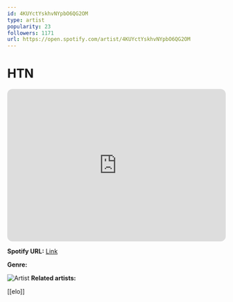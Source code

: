 ```yaml
---
id: 4KUYctYskhvNYpbO6QG2OM
type: artist
popularity: 23
followers: 1171
url: https://open.spotify.com/artist/4KUYctYskhvNYpbO6QG2OM
---
```

# HTN

<iframe style="border-radius:12px" src="https://open.spotify.com/embed/artist/4KUYctYskhvNYpbO6QG2OM" width="100%" height="352" frameBorder="0" allowfullscreen="" allow="autoplay; clipboard-write; encrypted-media; fullscreen; picture-in-picture" loading="lazy"></iframe>

**Spotify URL:** [Link](https://open.spotify.com/artist/4KUYctYskhvNYpbO6QG2OM)

**Genre:** 

![Artist](https://i.scdn.co/image/ab6761610000e5ebf178d9a92c58a6e1cbdb69ad)
**Related artists:**

[[elo]]
